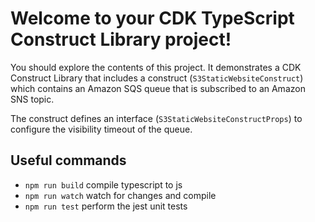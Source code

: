 # Welcome to your CDK TypeScript Construct Library project!

You should explore the contents of this project. It demonstrates a CDK Construct Library that includes a construct (`S3StaticWebsiteConstruct`)
which contains an Amazon SQS queue that is subscribed to an Amazon SNS topic.

The construct defines an interface (`S3StaticWebsiteConstructProps`) to configure the visibility timeout of the queue.

## Useful commands

 * `npm run build`   compile typescript to js
 * `npm run watch`   watch for changes and compile
 * `npm run test`    perform the jest unit tests